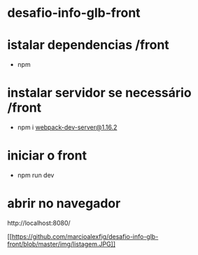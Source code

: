 # desafio-info-glb-front

# istalar dependencias /front
* npm

# instalar servidor se necessário /front
* npm i webpack-dev-server@1.16.2

# iniciar o front
* npm run dev

# abrir no navegador
http://localhost:8080/


[[https://github.com/marcioalexfig/desafio-info-glb-front/blob/master/img/listagem.JPG]]

